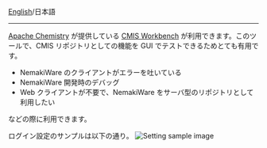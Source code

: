 [English](https://github.com/aegif/NemakiWare/wiki/CMIS-Workbench%28Simple-client%29)/日本語
***

[Apache Chemistry](http://chemistry.apache.org/) が提供している [CMIS Workbench](http://chemistry.apache.org/java/download.html) が利用できます。このツールで、CMIS リポジトリとしての機能を GUI でテストできるためとても有用です。  

* NemakiWare のクライアントがエラーを吐いている
* NemakiWare 開発時のデバッグ
* Web クライアントが不要で、NemakiWare をサーバ型のリポジトリとして利用したい

などの際に利用できます。

ログイン設定のサンプルは以下の通り。 
![Setting sample image](https://raw.githubusercontent.com/wiki/aegif/NemakiWare/Images/WorkbenchSample.png)